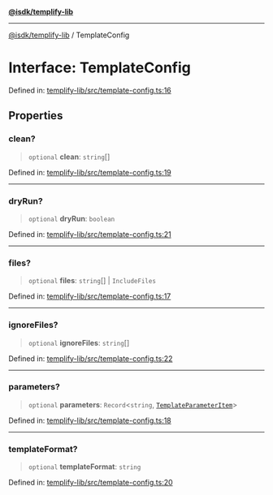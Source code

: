 [**@isdk/templify-lib**](../README.md)

***

[@isdk/templify-lib](../globals.md) / TemplateConfig

# Interface: TemplateConfig

Defined in: [templify-lib/src/template-config.ts:16](https://github.com/isdk/templify-lib.js/blob/3ca95101e07571731e768c30a7a5d33db8d3686c/src/template-config.ts#L16)

## Properties

### clean?

> `optional` **clean**: `string`[]

Defined in: [templify-lib/src/template-config.ts:19](https://github.com/isdk/templify-lib.js/blob/3ca95101e07571731e768c30a7a5d33db8d3686c/src/template-config.ts#L19)

***

### dryRun?

> `optional` **dryRun**: `boolean`

Defined in: [templify-lib/src/template-config.ts:21](https://github.com/isdk/templify-lib.js/blob/3ca95101e07571731e768c30a7a5d33db8d3686c/src/template-config.ts#L21)

***

### files?

> `optional` **files**: `string`[] \| `IncludeFiles`

Defined in: [templify-lib/src/template-config.ts:17](https://github.com/isdk/templify-lib.js/blob/3ca95101e07571731e768c30a7a5d33db8d3686c/src/template-config.ts#L17)

***

### ignoreFiles?

> `optional` **ignoreFiles**: `string`[]

Defined in: [templify-lib/src/template-config.ts:22](https://github.com/isdk/templify-lib.js/blob/3ca95101e07571731e768c30a7a5d33db8d3686c/src/template-config.ts#L22)

***

### parameters?

> `optional` **parameters**: `Record`\<`string`, [`TemplateParameterItem`](TemplateParameterItem.md)\>

Defined in: [templify-lib/src/template-config.ts:18](https://github.com/isdk/templify-lib.js/blob/3ca95101e07571731e768c30a7a5d33db8d3686c/src/template-config.ts#L18)

***

### templateFormat?

> `optional` **templateFormat**: `string`

Defined in: [templify-lib/src/template-config.ts:20](https://github.com/isdk/templify-lib.js/blob/3ca95101e07571731e768c30a7a5d33db8d3686c/src/template-config.ts#L20)

